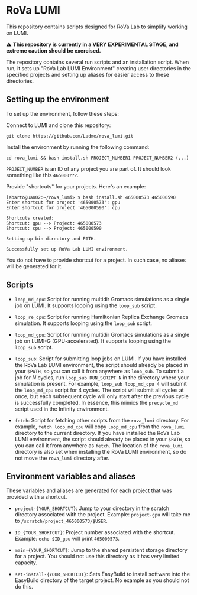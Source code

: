
# RoVa LUMI

This repository contains scripts designed for RoVa Lab to simplify working on LUMI.

⚠️ **This repository is currently in a VERY EXPERIMENTAL STAGE, and extreme caution should be exercised.**

The repository contains several run scripts and an installation script. When run, it sets up "RoVa Lab LUMI Environment" creating user directories in the specified projects and setting up aliases for easier access to these directories.

## Setting up the environment

To set up the environment, follow these steps:

Connect to LUMI and clone this repository:
```
git clone https://github.com/Ladme/rova_lumi.git
```

Install the environment by running the following command:
```
cd rova_lumi && bash install.sh PROJECT_NUMBER1 PROJECT_NUMBER2 (...)
```

`PROJECT_NUMBER` is an ID of any project you are part of. It should look something like this `465000???`.

Provide "shortcuts" for your projects. Here's an example:
```
labarto@uan02:~/rova_lumi> $ bash install.sh 465000573 465000590
Enter shortcut for project '465000573': gpu
Enter shortcut for project '465000590': cpu

Shortcuts created:
Shortcut: gpu --> Project: 465000573
Shortcut: cpu --> Project: 465000590

Setting up bin directory and PATH.

Successfully set up RoVa Lab LUMI environment.
```

You do not have to provide shortcut for a project. In such case, no aliases will be generated for it.

## Scripts

- `loop_md_cpu`: Script for running multidir Gromacs simulations as a single job on LUMI. It supports looping using the `loop_sub` script.

- `loop_re_cpu`: Script for running Hamiltonian Replica Exchange Gromacs simulation. It supports looping using the `loop_sub` script.

- `loop_md_gpu`: Script for running multidir Gromacs simulations as a single job on LUMI-G (GPU-accelerated). It supports looping using the `loop_sub` script.

- `loop_sub`: Script for submitting loop jobs on LUMI. If you have installed the RoVa Lab LUMI environment, the script should already be placed in your `$PATH`, so you can call it from anywhere as `loop_sub`. To submit a job for *N* cycles, run `loop_sub RUN_SCRIPT N` in the directory where your simulation is present. For example, `loop_sub loop_md_cpu 4` will submit the `loop_md_cpu` script for 4 cycles. The script will submit all cycles at once, but each subsequent cycle will only start after the previous cycle is successfully completed. In essence, this mimics the `precycle_md` script used in the Infinity environment.

- `fetch`: Script for fetching other scripts from the `rova_lumi` directory. For example, `fetch loop_md_cpu` will copy `loop_md_cpu` from the `rova_lumi` directory to the current directory. If you have installed the RoVa Lab LUMI environment, the script should already be placed in your `$PATH`, so you can call it from anywhere as `fetch`. The location of the `rova_lumi` directory is also set when installing the RoVa LUMI environment, so do not move the `rova_lumi` directory after.

## Environment variables and aliases

These variables and aliases are generated for each project that was provided with a shortcut.

- `project-{YOUR_SHORTCUT}`: Jump to your directory in the scratch directory associated with the project. Example: `project-gpu` will take me to `/scratch/project_465000573/$USER`.

- `ID_{YOUR_SHORTCUT}`: Project number associated with the shortcut. Example: `echo $ID_gpu` will print `465000573`.

- `main-{YOUR_SHORTCUT}`: Jump to the shared persistent storage directory for a project. You should not use this directory as it has very limited capacity.

- `set-install-{YOUR_SHORTCUT}`: Sets EasyBuild to install software into the EasyBuild directory of the target project. No example as you should not do this.
